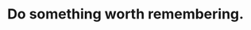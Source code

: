 ---
title: "Do something worth remembering."
attribution: "Elvis Presley"
linked:
  - _cues/turn-on.md
---